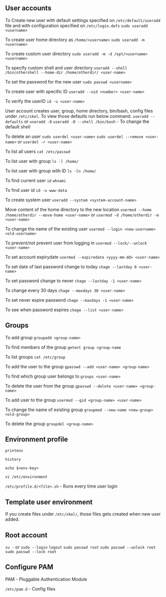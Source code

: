 ## User accounts

To Create new user with default settings specified on `/etc/default/useradd` file and with configuration specified on `/etc/login.defs`
`sudo useradd <username>`

To create user home directory as `/home/<username>`
`sudo useradd -m <username>` 

To create custom user directory
`sudo useradd -m -d /opt/<username> <username>`

To specify custom shell and user directory
`useradd --shell /bin/othershell --home-dir /home/otherdir/ <user-name>`

To set the password for the new user
`sudo passwd <username>`

To create user with specific ID
`useradd --uid <number> <user-name>`

To verify the userID
`id -u <user-name>`

User account creates user, group, home directory, bin/bash, config files under `/etc/skel`. To view those defaults run below command.
`useradd --defaults` or `useradd -D`
`useradd -D --shell /bin/bash` - To change the default shell

To delete an user
`sudo userdel <user-name>`
`sudo userdel --remove <user-name>` or `userdel -r <user-name>`

To list all users
`cat /etc/passwd`

 To list user with group
 `ls -l /home/`

To list user with group with ID
`ls -ln /home/`

To find current user
`id`
`whoami`

To find user id
`id -u www-data`

To create system user
`useradd --system <system-account-name>`

Move content of the home directory to the new location
`usermod --home /home/otherdir --move-home <user-name>` 
or
`usermod -d /home/otherdir -m <user-name>`

To change the name of the existing user
`usermod --login <new-username> <old-username>`

To prevent/not prevent user from logging in
`usermod --lock/--unlock <user-name>`

To set account expirydate
`usermod --expiredate <yyyy-mm-dd> <user-name>`

To set date of last password change to today 
`chage --lastday 0 <user-name>`

To set password change to never
`chage --lastday -1 <user-name>`

To change every 30 days
`chage --maxdays 30 <user-name>`

To set never expire password
`chage --maxdays -1 <user-name>`

To see when password expires
`chage --list <user-name>`

## Groups

To add group
`groupadd <group-name>`

To find members of the group
`getent group <group-name`

To list groups
`cat /etc/group`

To add the user to the group
`gpasswd --add <user-name> <group-name>`

To find which group user belongs to
`groups <user-name>`

To delete the user from the group
`gpasswd --delete <user-name> <group-name>`

To add user to the group
`usermod --gid <group-name> <user-name>`

To change the name of existing group
`groupmod --new-name <new-group> <old-group>`

To delete the group
`groupdel <group-name>`

## Environment profile

`printenv`

`history`

`echo $<env-key>`

`vi /etc/environment`

`/etc/profile.d/<file>.sh` - Runs every time user login


## Template user environment

If you create files under `/etc/skel/`, those files gets created when new user added.


## Root account

`su -` or `sudo --login`
`logout`
`sudo passwd root`
`sudo passwd --unlock root`
`sudo passwd --lock root`


## Configure PAM

PAM - Pluggable Authentication Module

`/etc/pam.d` - Config files